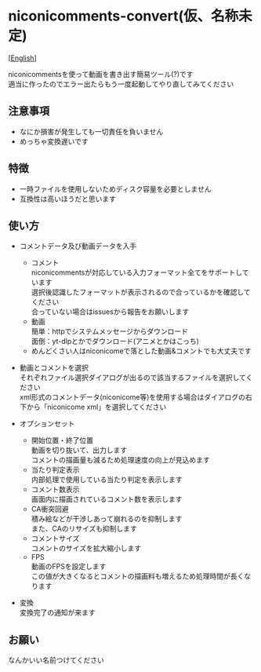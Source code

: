 # niconicomments-convert(仮、名称未定)
[[English](https://github.com/xpadev-net/niconicomments-convert/blob/master/README.en.md)]


niconicommentsを使って動画を書き出す簡易ツール(?)です  
適当に作ったのでエラー出たらもう一度起動してやり直してみてください  

## 注意事項
- なにか損害が発生しても一切責任を負いません
- めっちゃ変換遅いです

## 特徴
- 一時ファイルを使用しないためディスク容量を必要としません
- 互換性は高いほうだと思います

## 使い方  
- コメントデータ及び動画データを入手  
  - コメント  
  niconicommentsが対応している入力フォーマット全てをサポートしています  
  選択後認識したフォーマットが表示されるので合っているかを確認してください  
  合っていない場合はissuesから報告をお願いします
  - 動画  
  簡単：httpでシステムメッセージからダウンロード  
  面倒：yt-dlpとかでダウンロード(アニメとかはこっち)  
  - めんどくさい人はniconicomeで落とした動画&コメントでも大丈夫です

- 動画とコメントを選択  
それぞれファイル選択ダイアログが出るので該当するファイルを選択してください  
xml形式のコメントデータ(niconicome等)を使用する場合はダイアログの右下から「niconicome xml」を選択してください

- オプションセット  
  - 開始位置・終了位置    
  動画を切り抜いて、出力します  
  コメントの描画量も減るため処理速度の向上が見込めます
  - 当たり判定表示  
  内部処理で使用している当たり判定を表示します  
  - コメント数表示  
  画面内に描画されているコメント数を表示します  
  - CA衝突回避  
  積み絵などが干渉しあって崩れるのを抑制します  
  また、CAのリサイズも抑制します  
  - コメントサイズ  
  コメントのサイズを拡大縮小します  
  - FPS  
  動画のFPSを設定します  
  この値が大きくなるとコメントの描画料も増えるため処理時間が長くなります  

- 変換  
変換完了の通知が来ます

## お願い
なんかいい名前つけてください
